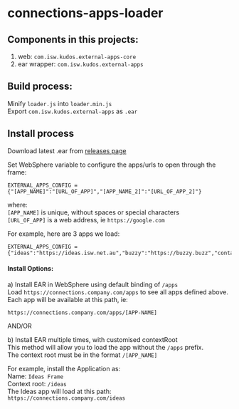 # connections-apps-loader

## Components in this projects:  
1. web: `com.isw.kudos.external-apps-core`
2. ear wrapper: `com.isw.kudos.external-apps`


## Build process:
Minify `loader.js` into `loader.min.js`   
Export `com.isw.kudos.external-apps` as `.ear`


## Install process
Download latest .ear from [releases page](https://github.com/isw-kudos/connections-apps-loader/releases)

Set WebSphere variable to configure the apps/urls to open through the frame:   
```
EXTERNAL_APPS_CONFIG =
{"[APP_NAME]":"[URL_OF_APP]","[APP_NAME_2]":"[URL_OF_APP_2]"}
```
where:   
`[APP_NAME]` is unique, without spaces or special characters   
`[URL_OF_APP]` is a web address, ie `https://google.com`

For example, here are 3 apps we load:
```
EXTERNAL_APPS_CONFIG =
{"ideas":"https://ideas.isw.net.au","buzzy":"https://buzzy.buzz","contacts":"https://apps.isw.net.au"}
```

#### Install Options:
a) Install EAR in WebSphere using default binding of `/apps`  
Load `https://connections.company.com/apps` to see all apps defined above.  
Each app will be available at this path, ie:   
```
https://connections.company.com/apps/[APP-NAME]
```

AND/OR

b) Install EAR multiple times, with customised contextRoot  
This method will allow you to load the app without the `/apps` prefix.  
The context root must be in the format `/[APP_NAME]`


For example, install the Application as:  
Name: `Ideas Frame`  
Context root: `/ideas`  
The Ideas app will load at this path:  
`https://connections.company.com/ideas`
